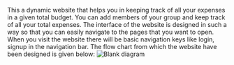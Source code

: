 This a dynamic website that helps you in keeping track of all your expenses in a given total budget. You can add members of your group and keep track of all your total expenses.
The interface of the website is designed in such a way so that you can easily navigate to the pages that you want to open. When you visit the website there will be basic navigation keys like login, signup in the navigation bar.
The flow chart from which the website have been designed is given below:
![Blank diagram](https://user-images.githubusercontent.com/67052884/116882804-7e32a780-ac42-11eb-84f9-355d0bcd0f7a.png)
